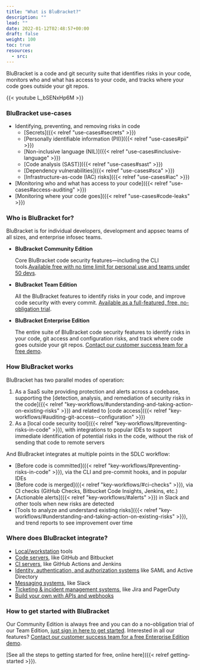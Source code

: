 ```yaml
---
title: "What is BluBracket?"
description: ""
lead: ""
date: 2022-01-12T02:48:57+00:00
draft: false
weight: 100
toc: true
resources:
  - src:
---
```


BluBracket is a code and git security suite that identifies risks in your code, monitors who and what has access to your code, and tracks where your code goes outside your git repos.

{{< youtube L_bSENxHp6M >}}

### BluBracket use-cases

- Identifying, preventing, and removing risks in code
  - [Secrets]({{< relref "use-cases#secrets" >}})
  - [Personally identifiable information (PII)]({{< relref "use-cases#pii" >}})
  - [Non-inclusive language (NIL)]({{< relref "use-cases#inclusive-language" >}})
  - [Code analysis (SAST)]({{< relref "use-cases#sast" >}})
  - [Dependency vulnerabilities]({{< relref "use-cases#sca" >}})
  - [Infrastructure-as-code (IAC) risks]({{< relref "use-cases#iac" >}})
- [Monitoring who and what has access to your code]({{< relref "use-cases#access-auditing" >}})
- [Monitoring where your code goes]({{< relref "use-cases#code-leaks" >}})

### Who is BluBracket for?

BluBracket is for individual developers, development and appsec teams of all sizes, and enterprise infosec teams.

- **BluBracket Community Edition**

    Core BluBracket code security features—including the CLI tools.[Available free with no time limit for personal use and teams under 50 devs](https://blubracket.com/contact/get-started/).

- **BluBracket Team Edition**

    All the BluBracket features to identify risks in your code, and improve code security with every commit. [Available as a full-featured, free, no-obligation trial](https://blubracket.com/contact/get-started/).

- **BluBracket Enterprise Edition**

    The entire suite of BluBracket code security features to identify risks in your code, git access and configuration risks, and track where code goes outside your git repos. [Contact our customer success team for a free demo](https://blubracket.com/contact-sales/).

### How BluBracket works

BluBracket has two parallel modes of operation:

1. As a SaaS suite providing protection and alerts across a codebase, supporting the [detection, analysis, and remediation of security risks in the code]({{< relref "key-workflows/#understanding-and-taking-action-on-existing-risks" >}}) and related to [code access]({{< relref "key-workflows/#auditing-git-access--configuration" >}})
1. As a [local code security tool]({{< relref "key-workflows/#preventing-risks-in-code" >}}), with integrations to popular IDEs to support immediate identification of potential risks in the code, without the risk of sending that code to remote servers

And BluBracket integrates at multiple points in the SDLC workflow:

- [Before code is committed]({{< relref "key-workflows/#preventing-risks-in-code" >}}), via the CLI and pre-commit hooks, and in popular IDEs
- [Before code is merged]({{< relref "key-workflows/#ci-checks" >}}), via CI checks (GitHub Checks, Bitbucket Code Insights, Jenkins, etc.)
- [Actionable alerts]({{< relref "key-workflows/#alerts" >}}) in Slack and other tools when new risks are detected
- [Tools to analyze and understand existing risks]({{< relref "key-workflows/#understanding-and-taking-action-on-existing-risks" >}}), and trend reports to see improvement over time

### Where does BluBracket integrate?

- [Local/workstation](/intro/integrations/#local-workflow-tools) tools
- [Code servers](/intro/integrations/#code-servers), like GitHub and Bitbucket
- [CI servers](/intro/integrations/#ci-servers), like GitHub Actions and Jenkins
- [Identity, authentication, and authorization systems](/intro/integrations/#identity-authentication-and-authorization) like SAML and Active Directory
- [Messaging systems](/intro/integrations/#messaging), like Slack
- [Ticketing & incident management systems](/intro/integrations/#ticketing--incident-management), like Jira and PagerDuty
- [Build your own with APIs and webhooks](/intro/integrations/#build-your-own)

### How to get started with BluBracket

Our Community Edition is always free and you can do a no-obligation trial of our Team Edition, [just sign in here to get started](https://blubracket.com/contact/get-started/). Interested in all our features? [Contact our customer success team for a free Enterprise Edition demo](https://blubracket.com/contact-sales/).

[See all the steps to getting started for free, online here]({{< relref getting-started >}}).
